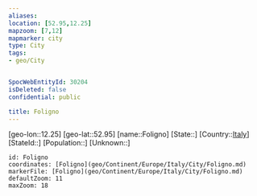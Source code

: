 ```yaml
---
aliases: 
location: [52.95,12.25]
mapzoom: [7,12] 
mapmarker: city 
type: City
tags:
- geo/City


SpocWebEntityId: 30204
isDeleted: false
confidential: public

title: Foligno
---
```

[geo-lon::12.25]
[geo-lat::52.95]
[name::Foligno]
[State::]
[Country::[Italy](geo/Continent/Europe/Italy.md)]
[StateId::]
[Population::]
[Unknown::]


```leaflet
id: Foligno
coordinates: [Foligno](geo/Continent/Europe/Italy/City/Foligno.md)
markerFile: [Foligno](geo/Continent/Europe/Italy/City/Foligno.md)
defaultZoom: 11 
maxZoom: 18
```


